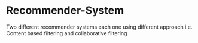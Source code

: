 # Recommender-System
Two different recommender systems each one using different approach i.e. Content based filtering and collaborative filtering
